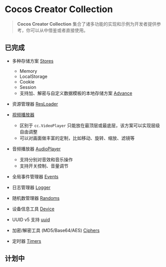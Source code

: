 # Cocos Creator Collection

> **Cocos Creator Collection** 集合了诸多功能的实现和示例为开发者提供参考，你可以从中借鉴或者直接使用。

## 已完成

- 多种存储方案 [Stores][6]
  - Memory
  - LocalStorage
  - Cookie
  - Session
  - 支持加、解密与自定义数据模板的本地存储方案 [Advance][1]

- 资源管理器 [ResLoader][2]

- [视频播放器][3]
  - 区别于 `cc.VideoPlayer` 只能放在最顶层或最底层，该方案可以实现层级自由调整
  - 可以对画面做丰富的定制，比如移动、旋转、缩放、滤镜等

- 音频播放器 [AudioPlayer][4]
  - 支持分别对音效和音乐操作
  - 支持开关控制、音量调节

- 全局事件管理器 [Events][5]

- 日志管理器 [Logger][7]

- 随机数管理器 [Randoms][8]

- 设备信息工具 [Device][9]

- UUID v5 支持 [uuid][10]

- 加密/解密工具 (MD5/Base64/AES) [Ciphers][11]

- 定时器 [Timers][12]

## 计划中


[1]: ./assets/scripts/supports/storage/advance.ts
[2]: ./assets/scripts/supports/res/res-loader.ts
[3]: ./doc/video-player.md
[4]: ./assets/scripts/supports/audio-player/audio-player.ts
[5]: ./assets/scripts/support/event/events.ts
[6]: ./assets/scripts/supports/storage/index.ts
[7]: ./assets/scripts/supports/logger/logger.ts
[8]: ./assets/scripts/supports/cmm/random.ts
[9]: ./assets/scripts/supports/device/device.ts
[10]: ./assets/scripts/supports/device/uuid.ts
[11]: ./assets/scripts/supports/cipher/ciphers.ts
[12]: ./assets/scripts/supports/timer/timers.ts
